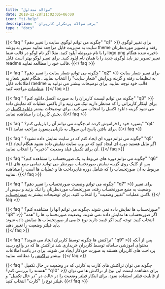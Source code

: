 ```yaml
---
title: "سوالات متداول"
date: 2018-12-28T11:02:05+06:00
icon: "ti-help"
description: " برخی سوالات پرتکرار کاربران"
type : "docs"
---
```

{{< faq " چگونه می توانم لوگوی سایت را تغییر دهم؟" "q1" >}}
 برای تغییر لوگوی سایت به مدیریت فایل مراجعه نمایید سپس به پوشه theme رفته و تصویر موردنظرتان را با نام مربوطه آپلود کنید. مثلا اگر نام لوگو در قالب شما logo.png ذخیره شده هنگام تغییر تصویر نیز باید لوگوی جدید را با همان نام اپلود کنید. برای تغییر لوگو بهتر است فایل readme قالب خود را مطالعه نمایید.
{{</ faq >}}

{{< faq " چگونه می توانم شعار سایت را تغییر دهم؟" "q2" >}}
برای تغییر شعار سایت به تنظیمات رفته و گزینه ویرایش "شعار سایت" را انتخاب نمایید . هنگام تغییر شعار به اطلاعات فایل raedme قالب خود توجه نمایید. برای توضیحات بیشتر می توانید به [تنظیمات](../administration/system/#تنظیمات) مراجعه کنید.
{{</ faq >}}

{{< faq " چگونه می توانم لیست کاربران را به صورت اکسل دانلود کنم؟" "q3" >}}
 برای اینکار کاربرانی را که مدنظر دارید تیک می زنید و از باکس عملیات که نمایش داده می شود گزینه دانلود اکسل را انتخاب می کنید. برای توضیحات بیشتر [دانلود اکسل](../administration/system/#دانلود-اکسل) در بخش کاربران را مشاهده نمایید.
{{</ faq >}}

{{< faq " پسورد خود را فراموش کرده ام،چگونه می توانم آن را بازیابی کنم؟" "q4" >}}
 برای یافتن پاسخ این سوال به [بازیابی پسورد](../administration/system/#بازیابی-پسورد) مراجعه نمایید.
{{</ faq >}}

{{< faq " چگونه می توانم دوره ای ایجاد کنم که در سایت نمایش داده نشود؟" "q5" >}}
اگر مایل هستید دوره ای ایجاد کنید که در وب سایت نمایش داده نشود هنگام ایجاد آن برای تکمیل فیلد وضعیت "ذخیره" را انتخاب نمایید.
{{</ faq >}}


{{< faq "چگونه می توانم دوره های مربوط به یک صورتحساب را مشاهده کنم؟" "q6" >}}
پس از کلیک روی گزینه نمایش صورتحساب مورنظر می توانید تمامی منبع های مربوط به آن صورتحساب را که شامل دوره ها،پرداخت ها و عملیات ها است را مشاهده نمایید.
{{</ faq >}}

{{< faq " چگونه می توانم وضعیت صورتحساب را تغییر دهم؟" "q7" >}}
  برای تغییر وضعیت به منبع صورتحساب رفته، صورتحساب موردنظرتان را تیک بزنید و سپس از باکس عملیات "تغییر وضعیت" را انتخاب کنید. برای توضیحات بیشتر به [صورتحساب](../administration/accounting/#صورتحساب)
{{</ faq >}}

{{< faq " صورتحساب ها نمایش داده نمی شوند ،چگونه می توانم آنها را مشاهده کنم؟" "q8" >}}
اگر صورتحساب ها نمایش داده نمی شوند، وضعیت صورتحساب ها را "همه" انتخاب کنید. توجه کنید اگر قصد دارید نوع خاصی از صورتحساب ها نمایش داده شوند باید فیلتر وضعیت را تغییر دهید.   
{{</ faq >}}

{{< faq " تراکنش ها چگونه توسط کاربران ایجاد می شوند؟" "q9" >}}
پس از آنکه محتوای آموزشی سامانه توسط کاربران خریداری شد تراکنش ها که در واقع رسید پرداخت های کاربران هستند به صورت خودکار ایجاد می شوند. برای در یافت اطلاعات بیشتر [تراکنش](../administration/accounting/#تراکنش) را مطالعه نمایید.
{{</ faq >}}

{{< faq " چگونه می توان تراکنش های کارت به کارتی که در وضعیت در حال تکمیل هستند را بررسی کنم؟" "q10" >}}
 برای مشاهده لیست این نوع از تراکنش ها می توان از قابلیت فیلتر استفاده نمود. برای اینکار فیلتر وضعیت را در حالت در "در حال تکمیل" و فیلتر نوع را "کارت" انتخاب کنید.
{{</ faq >}}

